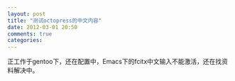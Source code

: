 ```yaml
---
layout: post
title: "测试octopress的中文内容"
date: 2012-03-01 20:50
comments: true
categories: 
---
```

正工作于gentoo下，还在配置中，Emacs下的fcitx中文输入不能激活，还在找资料解决中。
